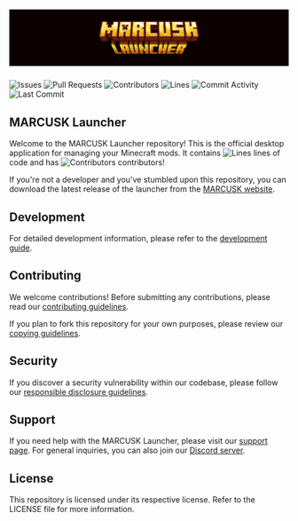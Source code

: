 # ![MARCUSK Launcher](/.github/assets/app_cover.png)

![Issues](https://img.shields.io/github/issues-raw/marcusk-studio/hippolytus?color=c78aff&label=issues&style=for-the-badge)
![Pull Requests](https://img.shields.io/github/issues-pr-raw/marcusk-studio/hippolytus?color=c78aff&label=PRs&style=for-the-badge)
![Contributors](https://img.shields.io/github/contributors/marcusk-studio/hippolytus?color=c78aff&label=contributors&style=for-the-badge)
![Lines](https://img.shields.io/endpoint?url=https://ghloc.vercel.app/api/marcusk-studio/hippolytus/badge?style=flat&logoColor=white&color=c78aff&style=for-the-badge)
![Commit Activity](https://img.shields.io/github/commit-activity/m/marcusk-studio/hippolytus?color=c78aff&label=commits&style=for-the-badge)
![Last Commit](https://img.shields.io/github/last-commit/marcusk-studio/hippolytus?color=c78aff&label=last%20commit&style=for-the-badge)

## MARCUSK Launcher

Welcome to the MARCUSK Launcher repository! This is the official desktop application for managing your Minecraft mods. It contains ![Lines](https://img.shields.io/endpoint?url=https://ghloc.vercel.app/api/marcusk-studio/hippolytus/badge?logoColor=white&color=black&label=) lines of code and has ![Contributors](https://img.shields.io/github/contributors/marcusk-studio/hippolytus?color=black&label=) contributors!

If you're not a developer and you've stumbled upon this repository, you can download the latest release of the launcher from the [MARCUSK website](https://marcuskstudio.live/).

## Development

For detailed development information, please refer to the [development guide](apps/app/README.md).

## Contributing

We welcome contributions! Before submitting any contributions, please read our [contributing guidelines](https://docs.marcusk.com/contributing/getting-started/).

If you plan to fork this repository for your own purposes, please review our [copying guidelines](COPYING.md).

## Security

If you discover a security vulnerability within our codebase, please follow our [responsible disclosure guidelines](https://marcusk.com/legal/security).

## Support

If you need help with the MARCUSK Launcher, please visit our [support page](https://support.marcusk.com). For general inquiries, you can also join our [Discord server](https://discord.marcusk.com).

## License

This repository is licensed under its respective license. Refer to the LICENSE file for more information.

